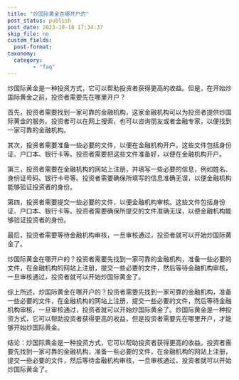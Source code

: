 ```yaml
---
title: "炒国际黄金在哪开户的"
post_status: publish
post_date: 2023-10-18 17:34:37
skip_file: no
custom_fields: 
  post-format: 
taxonomy:
  category:
        - "faq"
---
```


炒国际黄金是一种投资方式，它可以帮助投资者获得更高的收益。但是，在开始炒国际黄金之前，投资者需要先在哪里开户？

首先，投资者需要找到一家可靠的金融机构，这家金融机构可以为投资者提供炒国际黄金的服务。投资者可以在网上搜索，也可以咨询朋友或者金融专家，以便找到一家可靠的金融机构。

其次，投资者需要准备一些必要的文件，以便在金融机构开户。这些文件包括身份证、户口本、银行卡等。投资者需要把这些文件准备好，以便在金融机构开户。

第三，投资者需要在金融机构的网站上注册，并填写一些必要的信息，例如姓名、身份证号码、银行卡号等。投资者需要确保所填写的信息准确无误，以便金融机构能够验证投资者的身份。

第四，投资者需要提交一些必要的文件，以便金融机构审核。这些文件包括身份证、户口本、银行卡等。投资者需要确保所提交的文件准确无误，以便金融机构能够验证投资者的身份。

最后，投资者需要等待金融机构审核，一旦审核通过，投资者就可以开始炒国际黄金了。

炒国际黄金在哪开户的？投资者需要先找到一家可靠的金融机构，准备一些必要的文件，在金融机构的网站上注册，提交一些必要的文件，然后等待金融机构审核，一旦审核通过，投资者就可以开始炒国际黄金了。

综上所述，炒国际黄金在哪开户的？投资者需要先找到一家可靠的金融机构，准备一些必要的文件，在金融机构的网站上注册，提交一些必要的文件，然后等待金融机构审核，一旦审核通过，投资者就可以开始炒国际黄金了。炒国际黄金是一种投资方式，它可以帮助投资者获得更高的收益，但是投资者需要先在哪里开户，才能够开始炒国际黄金。

结论：炒国际黄金是一种投资方式，它可以帮助投资者获得更高的收益。投资者需要先找到一家可靠的金融机构，准备一些必要的文件，在金融机构的网站上注册，提交一些必要的文件，然后等待金融机构审核，一旦审核通过，投资者就可以开始炒国际黄金了。

